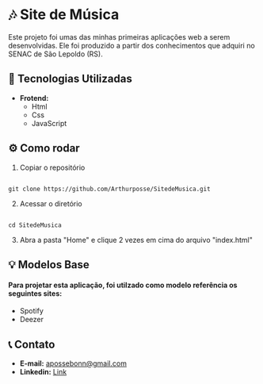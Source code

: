 # 🎶 Site de Música

Este projeto foi umas das minhas primeiras aplicações web a serem desenvolvidas. Ele foi produzido a partir dos conhecimentos que adquiri no SENAC de São Lepoldo (RS).

## 🚀 Tecnologias Utilizadas

- **Frotend:**
  - Html
  - Css
  - JavaScript

## ⚙️ Como rodar

1. Copiar o repositório
```

git clone https://github.com/Arthurposse/SitedeMusica.git

```
2. Acessar o diretório
```

cd SitedeMusica

```
3. Abra a pasta "Home" e clique 2 vezes em cima do arquivo "index.html"

## 💡 Modelos Base

#### Para projetar esta aplicação, foi utilzado como modelo referência os seguintes sites:

- Spotify
- Deezer

## 📞 Contato

- **E-mail:** apossebonn@gmail.com
- **Linkedin:** <a href="https://www.linkedin.com/in/arthur-possebon-74a845268/">Link</a>
